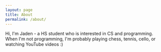 ```yaml
---
layout: page
title: About
permalink: /about/
---
```


Hi, I'm Jaden - a HS student who is interested in CS and programming.  When I'm not programming, I'm probably playing chess, tennis, cello, or watching YouTube videos :)
